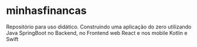 # minhasfinancas
Repositório para uso didático. Construindo uma aplicação do zero utilizando Java SpringBoot no Backend, no Frontend web React e nos mobile Kotlin e Swift
